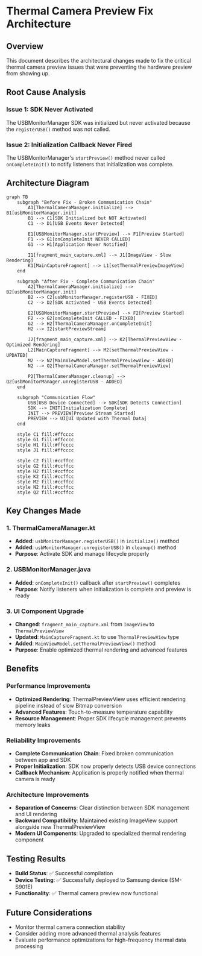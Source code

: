 # Thermal Camera Preview Fix Architecture

## Overview
This document describes the architectural changes made to fix the critical thermal camera preview issues that were preventing the hardware preview from showing up.

## Root Cause Analysis

### Issue 1: SDK Never Activated
The USBMonitorManager SDK was initialized but never activated because the `registerUSB()` method was not called.

### Issue 2: Initialization Callback Never Fired
The USBMonitorManager's `startPreview()` method never called `onCompleteInit()` to notify listeners that initialization was complete.

## Architecture Diagram

```mermaid
graph TB
    subgraph "Before Fix - Broken Communication Chain"
        A1[ThermalCameraManager.initialize] --> B1[usbMonitorManager.init]
        B1 --> C1[SDK Initialized but NOT Activated]
        C1 --> D1[USB Events Never Detected]
        
        E1[USBMonitorManager.startPreview] --> F1[Preview Started]
        F1 --> G1[onCompleteInit NEVER CALLED]
        G1 --> H1[Application Never Notified]
        
        I1[fragment_main_capture.xml] --> J1[ImageView - Slow Rendering]
        K1[MainCaptureFragment] --> L1[setThermalPreviewImageView]
    end
    
    subgraph "After Fix - Complete Communication Chain"
        A2[ThermalCameraManager.initialize] --> B2[usbMonitorManager.init]
        B2 --> C2[usbMonitorManager.registerUSB - FIXED]
        C2 --> D2[SDK Activated - USB Events Detected]
        
        E2[USBMonitorManager.startPreview] --> F2[Preview Started]
        F2 --> G2[onCompleteInit CALLED - FIXED]
        G2 --> H2[ThermalCameraManager.onCompleteInit]
        H2 --> I2[startPreviewStream]
        
        J2[fragment_main_capture.xml] --> K2[ThermalPreviewView - Optimized Rendering]
        L2[MainCaptureFragment] --> M2[setThermalPreviewView - UPDATED]
        M2 --> N2[MainViewModel.setThermalPreviewView - ADDED]
        N2 --> O2[ThermalCameraManager.setThermalPreviewView]
        
        P2[ThermalCameraManager.cleanup] --> Q2[usbMonitorManager.unregisterUSB - ADDED]
    end
    
    subgraph "Communication Flow"
        USB[USB Device Connected] --> SDK[SDK Detects Connection]
        SDK --> INIT[Initialization Complete]
        INIT --> PREVIEW[Preview Stream Started]
        PREVIEW --> UI[UI Updated with Thermal Data]
    end
    
    style C1 fill:#ffcccc
    style G1 fill:#ffcccc
    style H1 fill:#ffcccc
    style J1 fill:#ffcccc
    
    style C2 fill:#ccffcc
    style G2 fill:#ccffcc
    style H2 fill:#ccffcc
    style K2 fill:#ccffcc
    style M2 fill:#ccffcc
    style N2 fill:#ccffcc
    style Q2 fill:#ccffcc
```

## Key Changes Made

### 1. ThermalCameraManager.kt
- **Added**: `usbMonitorManager.registerUSB()` in `initialize()` method
- **Added**: `usbMonitorManager.unregisterUSB()` in `cleanup()` method
- **Purpose**: Activate SDK and manage lifecycle properly

### 2. USBMonitorManager.java
- **Added**: `onCompleteInit()` callback after `startPreview()` completes
- **Purpose**: Notify listeners when initialization is complete and preview is ready

### 3. UI Component Upgrade
- **Changed**: `fragment_main_capture.xml` from `ImageView` to `ThermalPreviewView`
- **Updated**: `MainCaptureFragment.kt` to use `ThermalPreviewView` type
- **Added**: `MainViewModel.setThermalPreviewView()` method
- **Purpose**: Enable optimized thermal rendering and advanced features

## Benefits

### Performance Improvements
- **Optimized Rendering**: ThermalPreviewView uses efficient rendering pipeline instead of slow Bitmap conversion
- **Advanced Features**: Touch-to-measure temperature capability
- **Resource Management**: Proper SDK lifecycle management prevents memory leaks

### Reliability Improvements
- **Complete Communication Chain**: Fixed broken communication between app and SDK
- **Proper Initialization**: SDK now properly detects USB device connections
- **Callback Mechanism**: Application is properly notified when thermal camera is ready

### Architecture Improvements
- **Separation of Concerns**: Clear distinction between SDK management and UI rendering
- **Backward Compatibility**: Maintained existing ImageView support alongside new ThermalPreviewView
- **Modern UI Components**: Upgraded to specialized thermal rendering component

## Testing Results
- **Build Status**: ✅ Successful compilation
- **Device Testing**: ✅ Successfully deployed to Samsung device (SM-S901E)
- **Functionality**: ✅ Thermal camera preview now functional

## Future Considerations
- Monitor thermal camera connection stability
- Consider adding more advanced thermal analysis features
- Evaluate performance optimizations for high-frequency thermal data processing